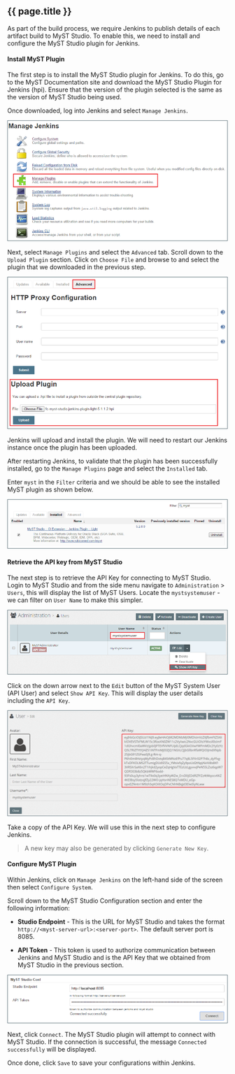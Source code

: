 ## {{ page.title }}

As part of the build process, we require Jenkins to publish details of each artifact build to MyST Studio. To enable this, we need to install and configure the MyST Studio plugin for Jenkins.

#### Install MyST Plugin
The first step is to install the MyST Studio plugin for Jenkins. To do this, go to the  MyST Documentation site and download the MyST Studio Plugin for Jenkins (hpi). Ensure that the version of the plugin selected is the same as the version of MyST Studio being used.

Once downloaded, log into Jenkins and select `Manage Jenkins`. 

![](img/manageJenkins.png)

Next, select `Manage Plugins` and select the `Advanced` tab. Scroll down to the `Upload Plugin` section. Click on `Choose File` and browse to and select the plugin that we downloaded in the previous step.

![](img/uploadJenkinsPlugin.png)

Jenkins will upload and install the plugin. We will need to restart our Jenkins instance once the plugin has been uploaded.

After restarting Jenkins, to validate that the plugin has been successfully installed, go to the `Manage Plugins` page and select the `Installed` tab.

Enter `myst` in the `Filter` criteria and we should be able to see the installed MyST plugin as shown below.

![](img/installedJenkinsPlugin.png)

#### Retrieve the API key from MyST Studio
The next step is to retrieve the API Key for connecting to MyST Studio. Login to MyST Studio and from the side menu navigate to `Administration` > `Users`, this will display the list of MyST Users. Locate the `mystsystemuser` - we can filter on `User Name` to make this simpler.

![](img/mystSystemUser.png)

Click on the down arrow next to the `Edit` button of the MyST System User (API User) and select `Show API Key`. This will display the user details including the `API Key`.

![](img/mystApiKey.png)

Take a copy of the API Key. We will use this in the next step to configure Jenkins. 

> A new key may also be generated by clicking `Generate New Key`.

#### Configure MyST Plugin
Within Jenkins, click on `Manage Jenkins` on the left-hand side of the screen then select `Configure System`.

Scroll down to the MyST Studio Configuration section and enter the following information:
* **Studio Endpoint** - This is the URL for MyST Studio and takes the format `http://<myst-server-url>:<server-port>`. The default server port is 8085.

* **API Token** - This token is used to authorize communication between Jenkins and MyST Studio and is the API Key that we obtained from MyST Studio in the previous section.

![](img/configureJenkinsPlugin.png)

Next, click `Connect`. The MyST Studio plugin will attempt to connect with MyST Studio. If the connection is successful, the message `Connected successfully` will be displayed.

Once done, click `Save` to save your configurations within Jenkins.